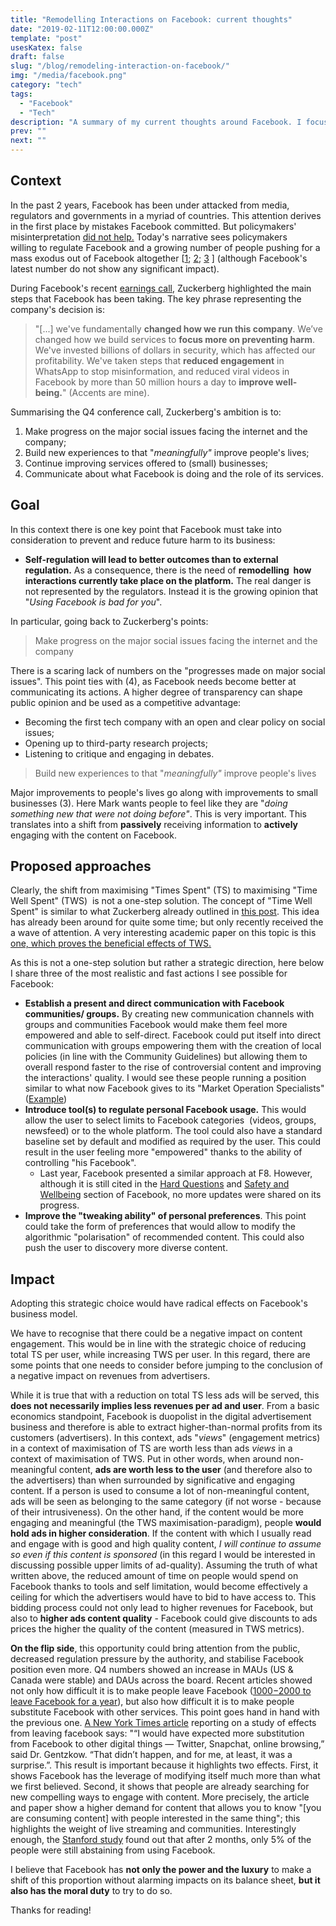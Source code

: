 ```yaml
---
title: "Remodelling Interactions on Facebook: current thoughts"
date: "2019-02-11T12:00:00.000Z"
template: "post"
usesKatex: false
draft: false
slug: "/blog/remodeling-interaction-on-facebook/"
img: "/media/facebook.png"
category: "tech"
tags:
  - "Facebook"
  - "Tech"
description: "A summary of my current thoughts around Facebook. I focus on the interaction between 2018's events and the strategic signals from Facebook's Q4 earnings call. ."
prev: ""
next: ""
---
```

## **Context**

In the past 2 years, Facebook has been under attacked from media, regulators and governments in a myriad of countries. This attention derives in the first place by mistakes Facebook committed. But policymakers' misinterpretation [did not help.](https://www.theverge.com/2018/12/14/18140146/does-facebook-sell-data-debate-volume-infinity) Today's narrative sees policymakers willing to regulate Facebook and a growing number of people pushing for a mass exodus out of Facebook altogether [[1](https://www.nytimes.com/2018/11/24/opinion/sunday/facebook-immoral.html); [2](https://medium.com/s/story/yes-you-should-delete-facebook-heres-why-bc623a3b4625); [3](https://medium.com/newco/its-the-advertising-model-stupid-b843cd7edbe9) ] (although Facebook's latest number do not show any significant impact). 

During Facebook's recent [earnings call](https://s21.q4cdn.com/399680738/files/doc_financials/2018/Q4/Q4-2018-earnings-call-transcript.pdf), Zuckerberg highlighted the main steps that Facebook has been taking. The key phrase representing the company's decision is:

> "[...] we've fundamentally **changed how we run this company**. We’ve changed how we build services to **focus more on preventing harm**. We've invested billions of dollars in security, which has affected our profitability. We've taken steps that **reduced engagement** in WhatsApp to stop misinformation, and reduced viral videos in Facebook by more than 50 million hours a day to **improve well-being.**" (Accents are mine).

Summarising the Q4 conference call, Zuckerberg's ambition is to:

1.  Make progress on the major social issues facing the internet and the company;
2.  Build new experiences to that "_meaningfully"_ improve people's lives;
3.  Continue improving services offered to (small) businesses;
4.  Communicate about what Facebook is doing and the role of its services.

## **Goal**

In this context there is one key point that Facebook must take into consideration to prevent and reduce future harm to its business:

*   **Self-regulation will lead to better outcomes than to external regulation.** As a consequence, there is the need of **remodelling  how interactions currently take place on the platform.** The real danger is not represented by the regulators. Instead it is the growing opinion that "_Using Facebook is bad for you_".

In particular, going back to Zuckerberg's points:

> Make progress on the major social issues facing the internet and the company

There is a scaring lack of numbers on the "progresses made on major social issues". This point ties with (4), as Facebook needs become better at communicating its actions. A higher degree of transparency can shape public opinion and be used as a competitive advantage:

*   Becoming the first tech company with an open and clear policy on social issues;
*   Opening up to third-party research projects;
*   Listening to critique and engaging in debates.

> Build new experiences to that "_meaningfully"_ improve people's lives

Major improvements to people's lives go along with improvements to small businesses (3). Here Mark wants people to feel like they are "_doing something new that were not doing before"_. This is very important. This translates into a shift from **passively** receiving information to **actively** engaging with the content on Facebook.

## **Proposed approaches**

Clearly, the shift from maximising "Times Spent" (TS) to maximising "Time Well Spent" (TWS)  is not a one-step solution. The concept of "Time Well Spent" is similar to what Zuckerberg already outlined in [this post](https://www.facebook.com/notes/mark-zuckerberg/a-blueprint-for-content-governance-and-enforcement/10156443129621634/). This idea has already been around for quite some time; but only recently received the a wave of attention. A very interesting academic paper on this topic is this [one, which proves the beneficial effects of TWS.](https://psycnet.apa.org/record/2015-08049-001)

As this is not a one-step solution but rather a strategic direction, here below I share three of the most realistic and fast actions I see possible for Facebook:

*   **Establish a present and direct communication with Facebook communities/ groups.** By creating new communication channels with groups and communities Facebook would make them feel more empowered and able to self-direct. Facebook could put itself into direct communication with groups empowering them with the creation of local policies (in line with the Community Guidelines) but allowing them to overall respond faster to the rise of controversial content and improving the interactions' quality. I would see these people running a position similar to what now Facebook gives to its "Market Operation Specialists" ([Example](https://www.facebook.com/careers/jobs/1712152178894262/))
*   **Introduce tool(s) to regulate personal Facebook usage.** This would allow the user to select limits to Facebook categories  (videos, groups, newsfeed) or to the whole platform. The tool could also have a standard baseline set by default and modified as required by the user. This could result in the user feeling more "empowered" thanks to the ability of controlling "his Facebook".
    *   Last year, Facebook presented a similar approach at F8\. However, although it is still cited in the <a href="">Hard Questions</a> and [Safety and Wellbeing](https://newsroom.fb.com/news/category/safety-and-wellbeing/) section of Facebook, no more updates were shared on its progress. 
*   **Improve the "tweaking ability" of personal preferences**. This point could take the form of preferences that would allow to modify the algorithmic "polarisation" of recommended content. This could also push the user to discovery more diverse content.  

## **Impact**

Adopting this strategic choice would have radical effects on Facebook's business model. 

We have to recognise that there could be a negative impact on content engagement. This would be in line with the strategic choice of reducing total TS per user, while increasing TWS per user. In this regard, there are some points that one needs to consider before jumping to the conclusion of a negative impact on revenues from advertisers. 

While it is true that with a reduction on total TS less ads will be served, this **does not necessarily implies less revenues per ad and user**. From a basic economics standpoint, Facebook is duopolist in the digital advertisement business and therefore is able to extract higher-than-normal profits from its customers (advertisers). In this context, ads "_views_" (engagement metrics) in a context of maximisation of TS are worth less than ads _views_ in a context of maximisation of TWS. Put in other words, when around non-meaningful content, **ads are worth less to the user** (and therefore also to the advertisers) than when surrounded by significative and engaging content. If a person is used to consume a lot of non-meaningful content, ads will be seen as belonging to the same category (if not worse - because of their intrusiveness). On the other hand, if the content would be more engaging and meaningful (the TWS maximisation-paradigm), people **would hold ads in higher consideration**. If the content with which I usually read and engage with is good and high quality content, _I will continue to assume so even if this content is sponsored_ (in this regard I would be interested in discussing possible upper limits of ad-quality). Assuming the truth of what written above, the reduced amount of time on people would spend on Facebook thanks to tools and self limitation, would become effectively a ceiling for which the advertisers would have to bid to have access to. This bidding process could not only lead to higher revenues for Facebook, but also to **higher ads content quality** - Facebook could give discounts to ads prices the higher the quality of the content (measured in TWS metrics).

**On the flip side**, this opportunity could bring attention from the public, decreased regulation pressure by the authority, and stabilise Facebook position even more. Q4 numbers showed an increase in MAUs (US & Canada were stable) and DAUs across the board. Recent articles showed not only how difficult it is to make people leave Facebook ([1000$-2000$ to leave Facebook for a year](https://journals.plos.org/plosone/article?id=10.1371/journal.pone.0207101)), but also how difficult it is to make people substitute Facebook with other services. This point goes hand in hand with the previous one. [A New York Times article](https://www.nytimes.com/2019/01/30/health/facebook-psychology-health.html) reporting on a study of effects from leaving facebook says: "“I would have expected more substitution from Facebook to other digital things — Twitter, Snapchat, online browsing,” said Dr. Gentzkow. “That didn’t happen, and for me, at least, it was a surprise.”. This result is important because it highlights two effects. First, it shows Facebook has the leverage of modifying itself much more than what we first believed. Second, it shows that people are already searching for new compelling ways to engage with content. More precisely, the article and paper show a higher demand for content that allows you to know "[you are consuming content] with people interested in the same thing"; this highlights the weight of live streaming and communities. Interestingly enough, the [Stanford study](http://web.stanford.edu/~gentzkow/research/facebook.pdf) found out that after 2 months, only 5% of the people were still abstaining from using Facebook.

I believe that Facebook has **not only the power and the luxury** to make a shift of this proportion without alarming impacts on its balance sheet, **but it also has the moral duty** to try to do so.

Thanks for reading!

